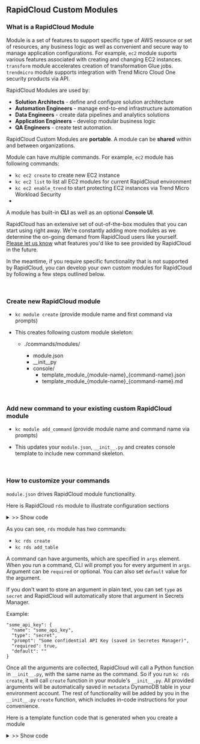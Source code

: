 ## RapidCloud Custom Modules

### What is a RapidCloud Module

Module is a set of features to support specific type of AWS resource or set of resources, any business logic as well as convenient and secure way to manage application configurations. For example, `ec2` module suports various features associated with creating and changing EC2 instances. `transform` module accelerates creation of transformation Glue jobs. `trendmicro` module supports integration with Trend Micro Cloud One security products via API.

RapidCloud Modules are used by:

- **Solution Architects** - define and configure solution architecture
- **Automation Engineers** - manage end-to-end infrastructure automation
- **Data Engineers** - create data pipelines and analytics solutions
- **Application Engineers** - develop modular business logic
- **QA Engineers** - create test automation.

RapidCloud Custom Modules are **portable**. A module can be **shared** within and between organizations.

Module can have multiple commands. For example, `ec2` module has following commands:

* `kc ec2 create` to create new EC2 instance
* `kc ec2 list` to list all EC2 modules for current RapidCloud environment
* `kc ec2 enable_trend` to start protecting EC2 instances via Trend Micro Workload Security
*
A module has built-in **CLI** as well as an optional **Console UI**.

RapidCloud has an extensive set of out-of-the-box modules that you can start using right away. We're constantly adding more modules as we determine the on-going demand from RapidCloud users like yourself. [Please let us know](https://www.kinect-consulting.com/contact-us/) what features you'd like to see provided by RapidCloud in the future.

In the meantime, if you require specific functionality that is not supported by RapidCloud, you can develop your own custom modules for RapidCloud by following a few steps outlined below.

<br/>

<a name="start"></a>

### Create new RapidCloud module

* `kc module create` (provide module name and first command via prompts) 

* This creates following custom module skeleton:
    
    * ./commands/modules/<module-name>
        * module.json
        * __init__py
        * console/
            * template_module_{module-name}_{command-name}.json
            * template_module_{module-name}_{command-name}.md

<br/>

### Add new command to your existing custom RapidCloud module

* `kc module add_command` (provide module name and command name via prompts)

* This updates your `module.json`, `__init__.py` and creates console template to include new command skeleton.


<br/>

<a name="customize"></a>

### How to customize your commands

`module.json` drives RapidCloud module functionality.

Here is RapidCloud `rds` module to illustrate configuration sections
<details>
  <summary>
    &gt;&gt; Show code
  </summary>
  <p>
```
{
  "rds": {
    "create": {
      "enabled": true,
      "help": "Create RDS or Aurora Database",
      "template_section": "databases",
      "template_enabled": true,
      "create_aws_infra": true,
      "metadata_table": "metadata",
      "id": "name",
      "args": {
        "name": {
          "name": "Name",
          "prompt": "Enter Name with no spaces",
          "required": true,
          "default": ""
        },
        "type": {
          "name": "type",
          "prompt": "Target Database Type (rds|aurora)",
          "required": true,
          "default": "rds"
        },
        "engine": {
          "name": "engine",
          "prompt": "Target Database Engine (mysql|postgres)",
          "required": true,
          "default": "postgres"
        },
        "multi_az": {
          "name": "multi_az",
          "prompt": "Create Target Database in two Availability Zones",
          "required": true,
          "default": "false"
        },
        "database_name": {
          "name": "database_name",
          "prompt": "Target Database Schema Name",
          "required": true,
          "default": "main"
        }
      }
    },
    "add_table": {
      "enabled": true,
      "help": "Add RDS or Aurora Table to an existing database",
      "template_section": "databases",
      "template_enabled": true,
      "create_aws_infra": true,
      "id": "name",
      "args": {
        "name": {
          "name": "Database Table Name",
          "prompt": "Enter Name with no spaces or special characters",
          "required": true,
          "default": ""
        },
        "db_name": {
          "name": "Database Name",
          "prompt": "Enter Existing Database Name",
          "required": true,
          "default": ""
        },
        "primary_key": {
          "name": "Primary Key",
          "prompt": "Enter Table Primary Key",
          "required": true,
          "default": ""
        }
      }
    }
  }
}
```
  </p>
</details>

As you can see, `rds` module has two commands: 

- `kc rds create`
- `kc rds add_table`

A command can have arguments, which are specified in `args` element. When you run a command, CLI will prompt you for every argument in `args`. Argument can be `required` or optional. You can also set `default` value for the argument. 

If you don't want to store an argument in plain text, you can set `type` as `secret` and RapidCloud will automatically store that argument in Secrets Manager.

Example:
```
"some_api_key": {
  "name": "some_api_key",
  "type": "secret",
  "prompt": "Some confidential API Key (saved in Secretes Manager)",
  "required": true,
  "default": ""
}
```

Once all the arguments are collected, RapidCloud will call a Python function in `__init__.py`, with the same name as the command. So if you run `kc rds create`, it will call `create` function in your module's `__init__.py`. All provided arguments will be automatically saved in `metadata` DynamoDB table in your environment account. The rest of functionality will be added by you in the `__init__.py` `create` function, which includes in-code instructions for your convenience. 

Here is a template function code that is generated when you create a module
<details>
  <summary>
    &gt;&gt; Show code
  </summary>
  <p>
```
def create(self, metadata=None):
    # Step 1
    '''
    Delete existing `aws_infra` items.
    Module automation metadata is stored in your DynamoDB `aws_infra` table
    delete existing aws_infra items for your module instance
    '''
    AwsInfra(self.args).delete_aws_infra(self.args.module, self.args.name)

    # Step 2
    '''
    Construct `params` dict for each AWS resource you plan to create for this module.
    Params will be used by terraform modules to generate your infrastructure
    '''
    # example:
    params = {
        "resource_name": "some_name",
        "category": "testing",
        "size": 5
    }

    # Step 3
    '''
    Create `aws_infra` item for each AWS resource you plan to automate
    '''
    # example:

    # must be a valid Terraform supported AWS resource type
    resource_type = "lambda_function"

    # must be a unique resource name for the specified resource_type
    resource_name = "some_name"
    # TODO uncomment if needed
    # super().add_aws_resource(resource_type, resource_name, params)

    # TODO
    '''
    Repeat steps 2 and 3 for each resource to be generated for this module
    '''

    # TODO
    '''
    Optionally and in addition to creating resources, you can run any code here 
    to support this module functionality.

    For example, enable or disable CloudWatch event rules, send SNS or SES message, 
    upload or download files to/from S3, update database records, kick-off 
    DMS jobs, start Glue workflows, etc
    '''
```
  </p>
</details>


<br/>

<a name="terraform"></a>

### How to add custom terraform templates and modules

RapidCloud uses Terraform for infrastructure automation. Each AWS resource type supported by RapidCloud has a jinja template and an optional terraform module code. If you want to add custom terraform automation features to your RapidCloud module, follow these simple steps:

1. Create jinja template for the resource not currently supported by RapidCloud and save it in `./terraform/custom_templates` directory. Jinja template must have following naming convention: `{resource_type}.j2`, where `{resource_type}` is the AWS resource type supported by terraform. For example, `lambda_function.j2`, `aws_instance.j2`, etc

2. For simple resources, your jinja template will provide all the functionality to generate final terraform code. For more complex resources you'll need to create corresponding terraform module code, and save in `./terraform/modules` directory. Terraform module code must be placed in its own directory `{resource_type}`, where `{resource_type}` is the AWS resource type supported by terraform. For example, `lambda_function`, `aws_instance`, etc. See currently supported RapidCloud modules in your `./terraform/modules`.

<br/>

Here is an example of jinja template to support `sns_topic_subscription` automation. This is a simple resource, therefore there is no corresponding *.tf code.

#### Jinja Template - ./terraform/custom_templates/sns_topic_subscription.j2

<details>
  <summary>
    &gt;&gt; Show code
  </summary>
  <p>
```
resource "aws_lambda_permission" "{{ profile }}-{{ resource_type }}-{{ resource_name }}" {
  action        = "lambda:InvokeFunction"
  function_name  = module.{{ profile }}_{{ params['function_name'] }}_lambda_function.name
  principal     = "sns.amazonaws.com"
  statement_id  = "AllowSubscriptionToSNS"
  source_arn    = aws_sns_topic.{{ profile }}-sns_topic-{{ params['topic_name'] }}.arn
}

resource "aws_sns_topic_subscription" "{{ profile }}-{{ resource_type }}-{{ resource_name }}" {
  endpoint  = module.{{ profile }}_{{ params['function_name'] }}_lambda_function.arn
  protocol  = "lambda"
  topic_arn = aws_sns_topic.{{ profile }}-sns_topic-{{ params['topic_name'] }}.arn
}
```
  </p>
</details>

<br/>

Here is an example of a more complex resource, which includes both jinja template and terraform module, to support `s3_bucket` automation.

#### Jinja Template - ./terraform/custom_templates/s3_bucket.j2
<details>
  <summary>
    &gt;&gt; Show code
  </summary>
  <p>
```
module "{{ profile }}_{{ resource_name }}_{{ resource_type }}" {
  source        = "../modules/{{ resource_type }}"
  bucket_name   = "${replace("{{ profile }}_{{ resource_name }}", "_", "-")}"
  kms_key_arn   = aws_kms_key.{{ profile }}.id
  tags = {
    Name = "{{ profile }}_{{ resource_name }}"
    "env" = "{{ env }}"
    "profile" = "{{ name }}"
    "workload" = "{{ workload }}"
    "client" = "{{ client }}"
    "author" = "rapid-cloud-by-kinect"
  }
}
```
  </p>
</details>

#### Terraform Module Code - ./terraform/modules/s3_bucket/iam.tf
<details>
  <summary>
    &gt;&gt; Show code
  </summary>
  <p>
```
resource "aws_iam_role" "role" {
  count = var.enable_bucket_policy ? 1 : 0
  name  = "${var.bucket_name}-role"

  assume_role_policy = <<EOF
{
  "Version": "2012-10-17",
  "Statement": [
    {
      "Effect": "Allow",
      "Principal": {
        "Service": "dms.amazonaws.com"
      },
      "Action": "sts:AssumeRole"
    }
  ]
}
EOF
}

resource "aws_iam_role_policy_attachment" "attach" {
  count      = var.enable_bucket_policy ? 1 : 0
  role       = aws_iam_role.role.0.name
  policy_arn = aws_iam_policy.policy.0.arn
}

data "aws_iam_policy_document" "policy_json" {
  statement {
    actions = [
      "s3:ListBucket",
      "s3:PutObject",
      "s3:DeleteObject",
    ]

    resources = [
      aws_s3_bucket.s3.arn,
      "${aws_s3_bucket.s3.arn}/*",
    ]
  }
}

resource "aws_iam_policy" "policy" {
  count  = var.enable_bucket_policy ? 1 : 0
  name   = "dms-datalake-s3-${var.bucket_name}-policy"
  policy = data.aws_iam_policy_document.policy_json.json
}
```
  </p>
</details>

#### Terraform Module Code - ./terraform/modules/s3_bucket/output.tf
<details>
  <summary>
    &gt;&gt; Show code
  </summary>
  <p>
```
output "bucket_arn" {
  value = aws_s3_bucket.s3.arn
}

output "bucket_name" {
  value = aws_s3_bucket.s3.id
}
```
  </p>
</details>

#### Terraform Module Code - ./terraform/modules/s3_bucket/s3.tf
<details>
  <summary>
    &gt;&gt; Show code
  </summary>
  <p>
```
resource "aws_s3_bucket" "s3" {
  bucket = var.bucket_name
  acl    = "private"

  server_side_encryption_configuration {
    rule {
      apply_server_side_encryption_by_default {
        sse_algorithm = "AES256"
      }
    }
  }

  tags = merge(var.tags, map("Name", var.bucket_name))
}

resource "aws_s3_bucket_public_access_block" "s3_public_access" {
  bucket = aws_s3_bucket.s3.id
  block_public_acls       = var.block_public_acls
  block_public_policy     = var.block_public_policy
  ignore_public_acls      = var.ignore_public_acls
  restrict_public_buckets = var.restrict_public_buckets
}
```
  </p>
</details>

#### Terraform Module Code - ./terraform/modules/s3_bucket/variables.tf
<details>
  <summary>
    &gt;&gt; Show code
  </summary>
  <p>
```
variable "bucket_name" {
  description = "The name of the s3 bucket to create"
  type        = string
}

variable "tags" {
  description = "Map of tags to assign to this bucket"
  type        = map(string)
}

variable "kms_key_arn" {
  description = "ARN of the kms key used to encrypt the bucket"
  type        = string
}

variable "enable_bucket_policy" {
  description = "Enable bucket policy"
  type        = bool
  default     = true
}

variable "block_public_acls" {
  type    = bool
  default = true
}

variable "block_public_policy" {
  type    = bool
  default = true
}

variable "ignore_public_acls" {
  type    = bool
  default = true
}

variable "restrict_public_buckets" {
  type    = bool
  default = true
}
```
  </p>
</details>


<br/>

### Variables available in your jinja templates

#### {{ client }}

Your orgnization abbreviation. Example `mycrop`

#### {{ workload }}

Your workload/application name. Example `orders`

#### {{ env }}

Your workload/application phase/env. Example `dev`

#### {{ profile }}

Fully qualified name of your environment. Example `mycorp_orders_dev`

#### {{ resource_name }}

Resource name provided in your `__init__.py` code in the following line:

`super().add_aws_resource(resource_type, resource_name, params)`

#### {{ resource_type }}

Resource type provided in your `__init__.py` code in the following line:

`super().add_aws_resource(resource_type, resource_name, params)`

#### {{ params['argument_name_for_your_module'] }}

Argument defined in your `module.json` and collected from CLI or Console. 

<br/>

<a name="console"></a>

### template_module_{module-name}_{command-name}.json

Each module command will have a skeleton console template created by RapidCloud. If you want to use module features in RapidCloud Console UI in addition to the CLI, then you'll need to modify the template. 

Here is an RDS console template for `kc rds create` command. It contains two sections:

1. Grid, showing a list of RDS databases for your environment
2. Form that collects RDS configuration/arguments when adding or editing RDS instance 

<details>
  <summary>
    &gt;&gt; Show code
  </summary>
  <p>
```
{
  "type": "Theia::Action",
  "label": "RDS/Aurora",
  "id": "rds",
  "steps": [
    {
      "type": "Theia::Step::Grid",
      "id": "rds",
      "datasource": "data?type=metadata&filter_name=module&filter_value=rds",
      "env_param_required": true,
      "columns": ["name","rds_engine","rds_type"],
      "title": "Databases",
      "description": "",
      "submit": "Continue"
    },
    {
      "type": "Theia::Step::Form",
      "id": "rds",
      "title": "",
      "description": "",
      "submit": "Submit",
      "commands": [
        {
          "label": "Remove",
          "require_confirmation": true,
          "confirmation_message": "Are you sure you want to remove this item?",
          "command": {
            "phase": "undo-command"
          }
        },
        {
          "label": "Create",
          "command": {
            "phase": "rds",
            "command": "create",
            "refresh_status": true                 
          }
        }
      ],
      "controls": [
        {
          "type": "Theia::Control::Input",
          "id": "name",
          "label": "Database Name",
          "help": "Enter database name (no space or special characters)",
          "inputType": "text"
        },
        {
          "type": "Theia::Control::Select",
          "id": "rds_engine",
          "label": "Database Engine",
          "help": "",
          "options": [
            {
              "type": "Theia::Option",
              "label": "MySQL",
              "value": "mysql"
            },
            {
              "type": "Theia::Option",
              "label": "PostgreSQL",
              "value": "postgres"
            }
          ]
        },
        {
          "type": "Theia::Control::Select",
          "id": "rds_type",
          "label": "AWS Database Service",
          "help": "",
          "options": [
            {
              "type": "Theia::Option",
              "label": "RDS",
              "value": "rds"
            },
            {
              "type": "Theia::Option",
              "label": "Aurora",
              "value": "aurora"
            }
          ]
        },
        {
          "type": "Theia::Control::Select",
          "id": "rds_multi_az",
          "label": "Multi Az",
          "help": "Multi Az",
          "default": "no",
          "options": [
            {
              "type": "Theia::Option",
              "label": "Yes",
              "value": "yes"
            },
            {
              "type": "Theia::Option",
              "label": "No",
              "value": "no"
            }
          ]
        },
        {
          "type": "Theia::Control::Input",
          "id": "rds_database_name",
          "label": "Schema Name",
          "help": "Enter schema name (no space or special characters)",
          "inputType": "text"
        }
      ]
    }
  ]
}
```
  </p>
</details>

#### Here are supported form controls with examples

**Text Input Field**

```
{
  "type": "Theia::Control::Input",
  "id": "name",
  "label": "Database Name",
  "help": "Enter database name (no space or special characters)",
  "inputType": "text"
}
```

**Select (aka Drop Down)**

```
{
  "type": "Theia::Control::Select",
  "id": "rds_type",
  "label": "AWS Database Service",
  "help": "",
  "options": [
    {
      "type": "Theia::Option",
      "label": "RDS",
      "value": "rds"
    },
    {
      "type": "Theia::Option",
      "label": "Aurora",
      "value": "aurora"
    }
  ]
}
```

**Multi-Select**

```
{
    "type": "Theia::Control::MultiSelect",
    "id": "transform_base_datasets",
    "label": "Base Datasets",
    "help": "Select source datasets for this transformation",
    "options": [
      {
        "type": "Theia::Option",
        "label": "Dataset 1",
        "value": "dataset1"
      },
      {
        "type": "Theia::Option",
        "label": "Dataset 2",
        "value": "dataset2"
      },
      {
        "type": "Theia::Option",
        "label": "Dataset 3",
        "value": "dataset3"
      },
      {
        "type": "Theia::Option",
        "label": "Dataset 4",
        "value": "dataset4"
      },
      {
        "type": "Theia::Option",
        "label": "Dataset 5",
        "value": "dataset5"
      }
    ]
}
```

**Toggle**

```
{
  "type": "Theia::Control::Toggle",
  "id": "ecr_scan_on_push",
  "label": "Scan Images on Push"
}
```

**Key/Value**

```
{
  "type": "Theia::Control::KeyValue",
  "id": "lambda_env_vars",
  "label": "Environment Variables",
  "dynamic_datasource": "data?type=metadata&filter_name=module,name&filter_value=lambda,${name}&&result=params,lambda_env_vars",
  "add_value_label": "Add new environment variable for your Lambda Function"
}
```

<br/>

### template_module_{module-name}_{command-name}.md

You can add Help Information to your module to have it displayed in the RapidCloud console. Just add markdown content to the auto-generated `template_module_{module-name}_{command-name}.md` file. Then you'll see an `"i"` icon which when clicked, will show the help section on the right side.

<br/>

<a name="activate_deactivate"></a>

### Activate / Deactivate Custom Modules

Once you're done testing module CLI functionality, you can modify your module console templates as per above and add to the RapidCloud console by running `kc module activate` command.

If you want to remove your module from the console, run `kc module deactivate`

_NOTE_: run `kc module activate` if you want to apply changes to the console template `json` or `md` files. 

<br/>

<a name="export_install"></a>

### Export / Install Custom Modules

RapidCloud Custom Modules can be **shared** within and between organization. 

#### Export Custom module

Run `kc module export --name {custom_module_name} --no-prompt` to create a portable zip file for your custom module.

#### Install Custom Module

Run `kc module install --name {custom_module_name} --module_zipfile_path {full_path_to_custom_module_zipfile}  --no-prompt` to install custom module from module export zip file.

<br/>

### RapidCloud version upgrades

When upgrading to new versions of RapidCloud, your custom modules will not be affected, but we recommend using your source control of choice to keep your custom module code safe, as with any custom code you work on.
